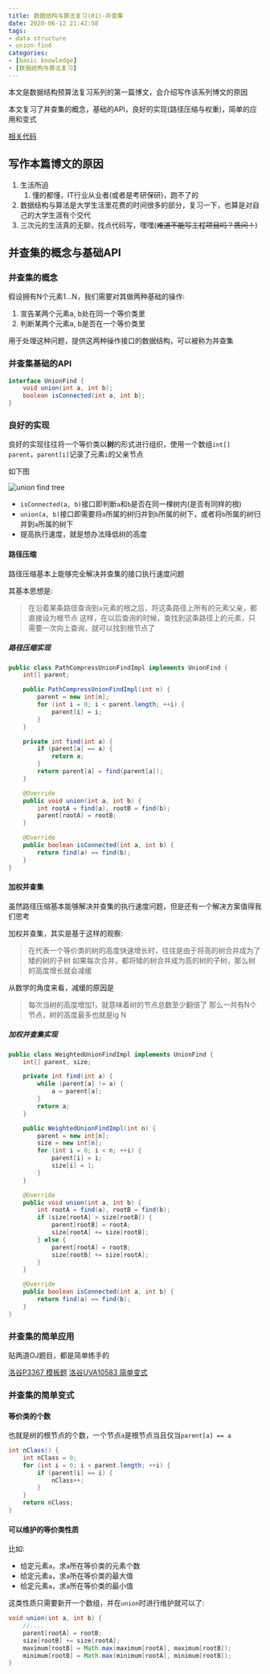 ```yaml
---
title: 数据结构与算法复习(01)-并查集
date: 2020-06-12 21:42:58
tags:
- data structure
- union-find
categories:
- [basic knowledge]
- [数据结构与算法复习]
---
```


本文是数据结构预算法复习系列的第一篇博文，会介绍写作该系列博文的原因

本文复习了并查集的概念，基础的API，良好的实现(路径压缩与权重)，简单的应用和变式

[相关代码](https://github.com/Rivers-Shall/DS-Algo-Review/tree/master/Union-Find)

<!-- more -->

## 写作本篇博文的原因

1. 生活所迫
   1. 懂的都懂，IT行业从业者(或者是考研保研)，跑不了的
2. 数据结构与算法是大学生活里花费的时间很多的部分，复习一下，也算是对自己的大学生涯有个交代
3. 三次元的生活真的无聊，找点代码写，嘿嘿(~~难道不能写工程项目吗？质问！~~)

## 并查集的概念与基础API

### 并查集的概念

假设拥有N个元素1...N，我们需要对其做两种基础的操作:

1. 宣告某两个元素a, b处在同一个等价类里
2. 判断某两个元素a, b是否在一个等价类里

用于处理这种问题，提供这两种操作接口的数据结构，可以被称为并查集

### 并查集基础的API

```java
interface UnionFind {
    void union(int a, int b);
    boolean isConnected(int a, int b);
}
```

### 良好的实现

良好的实现往往将一个等价类以**树**的形式进行组织，使用一个数组`int[] parent`，`parent[i]`记录了元素`i`的父亲节点

如下图

![union find tree](union-find-tree.png)

- `isConnected(a, b)`接口即判断`a`和`b`是否在同一棵树内(是否有同样的根)
- `union(a, b)`接口即需要将`a`所属的树归并到`b`所属的树下，或者将`b`所属的树归并到`a`所属的树下
- 提高执行速度，就是想办法降低树的高度

#### 路径压缩

路径压缩基本上能够完全解决并查集的接口执行速度问题

其基本思想是:

> 在沿着某条路径查询到`a`元素的根之后，将这条路径上所有的元素父亲，都直接设为根节点
> 这样，在以后查询的时候，查找到这条路径上的元素，只需要一次向上查询，就可以找到根节点了

##### 路径压缩实现

```java
public class PathCompressUnionFindImpl implements UnionFind {
    int[] parent;

    public PathCompressUnionFindImpl(int n) {
        parent = new int[n];
        for (int i = 0; i < parent.length; ++i) {
            parent[i] = i;
        }
    }

    private int find(int a) {
        if (parent[a] == a) {
            return a;
        }
        return parent[a] = find(parent[a]);
    }

    @Override
    public void union(int a, int b) {
        int rootA = find(a), rootB = find(b);
        parent[rootA] = rootB;
    }

    @Override
    public boolean isConnected(int a, int b) {
        return find(a) == find(b);
    }
}
```

#### 加权并查集

虽然路径压缩基本能够解决并查集的执行速度问题，但是还有一个解决方案值得我们思考

加权并查集，其实是基于这样的观察:

> 在代表一个等价类的树的高度快速增长时，往往是由于将高的树合并成为了矮的树的子树
> 如果每次合并，都将矮的树合并成为高的树的子树，那么树的高度增长就会减缓

从数学的角度来看，减缓的原因是

> 每次当树的高度增加1，就意味着树的节点总数至少翻倍了
> 那么一共有N个节点，树的高度最多也就是lg N

##### 加权并查集实现

```java
public class WeightedUnionFindImpl implements UnionFind {
    int[] parent, size;

    private int find(int a) {
        while (parent[a] != a) {
            a = parent[a];
        }
        return a;
    }

    public WeightedUnionFindImpl(int n) {
        parent = new int[n];
        size = new int[n];
        for (int i = 0; i < n; ++i) {
            parent[i] = i;
            size[i] = 1;
        }
    }

    @Override
    public void union(int a, int b) {
        int rootA = find(a), rootB = find(b);
        if (size[rootA] > size[rootB]) {
            parent[rootB] = rootA;
            size[rootA] += size[rootB];
        } else {
            parent[rootA] = rootB;
            size[rootB] += size[rootA];
        }
    }

    @Override
    public boolean isConnected(int a, int b) {
        return find(a) == find(b);
    }
}
```

### 并查集的简单应用

贴两道OJ题目，都是简单练手的

[洛谷P3367 模板题](https://www.luogu.com.cn/problem/P3367)
[洛谷UVA10583 简单变式](https://www.luogu.com.cn/problem/UVA10583)

### 并查集的简单变式

#### 等价类的个数

也就是树的根节点的个数，一个节点`a`是根节点当且仅当`parent[a] == a`

```java
int nClass() {
    int nClass = 0;
    for (int i = 0; i < parent.length; ++i) {
        if (parent[i] == i) {
            nClass++;
        }
    }
    return nClass;
}
```

#### 可以维护的等价类性质

比如:

- 给定元素`a`，求`a`所在等价类的元素个数
- 给定元素`a`，求`a`所在等价类的最大值
- 给定元素`a`，求`a`所在等价类的最小值

这类性质只需要新开一个数组，并在`union`时进行维护就可以了:

```java
void union(int a, int b) {
    //....
    parent[rootA] = rootB;
    size[rootB] += size[rootA];
    maximum[rootB] = Math.max(maximum[rootA], maximum[rootB]);
    minimum[rootB] = Math.max(minimum[rootA], minimum[rootB]);
}
```
